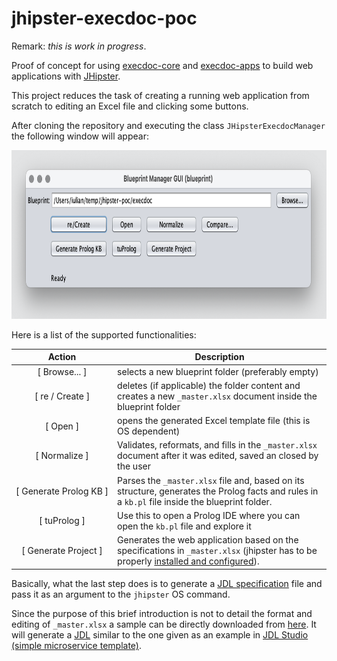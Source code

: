 # jhipster-execdoc-poc

Remark: *this is work in progress*.

Proof of concept for using [execdoc-core](https://github.com/codingspeedup/execdoc-core)
and [execdoc-apps](https://github.com/codingspeedup/execdoc-apps) to build web applications with 
[JHipster](https://www.jhipster.tech/). 

This project reduces the task of creating a running web application from scratch to editing an Excel file and clicking some buttons.

After cloning the repository and executing the class `JHipsterExecdocManager` the following window will appear:


<img src="https://raw.githubusercontent.com/codingspeedup/jhipster-execdoc-poc/main/src/test/resources/readme/dialog.png" width="800" height="270">

Here is a list of the supported functionalities:

| Action                 | Description |
| :---:                  | --- |
| [ Browse... ]          | selects a new blueprint folder (preferably empty) |
| [ re / Create ]        | deletes (if applicable) the folder content and creates a new `_master.xlsx` document inside the blueprint folder |
| [ Open ]               | opens the generated Excel template file (this is OS dependent) |
| [ Normalize ]          | Validates, reformats, and fills in the `_master.xlsx` document after it was edited, saved an closed by the user |
| [&nbsp;Generate&nbsp;Prolog&nbsp;KB&nbsp;] | Parses the `_master.xlsx` file and, based on its structure, generates the Prolog facts and rules in a `kb.pl` file inside the blueprint folder. |
| [ tuProlog ]           | Use this to open a Prolog IDE where you can open the `kb.pl` file and explore it |
| [ Generate Project ]   | Generates the web application based on the specifications in `_master.xlsx` (jhipster has to be properly [installed and configured](https://www.jhipster.tech/installation/)). |

Basically, what the last step does is to generate a [JDL specification](https://www.jhipster.tech/jdl/intro) file 
and pass it as an argument to the `jhipster` OS command.

Since the purpose of this brief introduction is not to detail the format and editing of `_master.xlsx` 
a sample can be directly downloaded from 
[here](https://raw.githubusercontent.com/codingspeedup/jhipster-execdoc-poc/main/src/test/resources/readme/_master.xlsx).
It will generate a 
[JDL](https://raw.githubusercontent.com/codingspeedup/jhipster-execdoc-poc/main/src/test/resources/readme/default.jdl)
similar to the one given as an example in [JDL Studio (simple microservice template)](https://start.jhipster.tech/jdl-studio/). 


